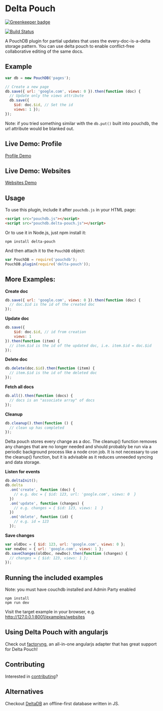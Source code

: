 Delta Pouch
=====

[![Greenkeeper badge](https://badges.greenkeeper.io/redgeoff/delta-pouch.svg)](https://greenkeeper.io/)

[![Build Status](https://travis-ci.org/redgeoff/delta-pouch.svg)](https://travis-ci.org/redgeoff/delta-pouch)

A PouchDB plugin for partial updates that uses the every-doc-is-a-delta storage pattern. You can use delta pouch to enable conflict-free collaborative editing of the same docs.

Example
----

```js
var db = new PouchDB('pages');

// Create a new page
db.save({ url: 'google.com', views: 0 }).then(function (doc) {
  // Update only the views attribute
  db.save({
    $id: doc.$id, // Set the id
    views: 1 });
});
```

Note: if you tried something similar with the `db.put()` built into pouchdb, the url attribute would be blanked out.

Live Demo: Profile
----
[Profile Demo](http://redgeoff.github.io/delta-pouch/examples/profile/?iris)

Live Demo: Websites
----
[Websites Demo](http://redgeoff.github.io/delta-pouch/examples/websites/?iris)

Usage
----

To use this plugin, include it after `pouchdb.js` in your HTML page:

```html
<script src="pouchdb.js"></script>
<script src="pouchdb.delta-pouch.js"></script>
```

Or to use it in Node.js, just npm install it:

```
npm install delta-pouch
```

And then attach it to the `PouchDB` object:

```js
var PouchDB = require('pouchdb');
PouchDB.plugin(require('delta-pouch'));
```

More Examples:
----

**Create doc**
```js
db.save({ url: 'google.com', views: 0 }).then(function (doc) {
  // doc.$id is the id of the created doc
});
```

**Update doc**
```js
db.save({
    $id: doc.$id, // id from creation
    views: 1
}).then(function (item) {
  // item.$id is the id of the updated doc, i.e. item.$id = doc.$id
});
```

**Delete doc**
```js
db.delete(doc.$id).then(function (item) {
  // item.$id is the id of the deleted doc
});
```

**Fetch all docs**
```js
db.all().then(function (docs) {
  // docs is an "associate array" of docs
});
```

**Cleanup**
```js
db.cleanup().then(function () {
  // clean up has completed
});
```
Delta pouch stores every change as a doc. The cleanup() function removes any changes that are no longer needed and should probably be run via a periodic background process like a node cron job. It is not necessary to use the cleanup() function, but it is advisable as it reduces unneeded syncing and data storage.

**Listen for events**
```js
db.deltaInit();
db.delta
  .on('create', function (doc) {
    // e.g. doc = { $id: 123, url: 'google.com', views: 0  }
  })
  .on('update', function (changes) {
    // e.g. changes = { $id: 123, views: 1  }
  })
  .on('delete', function (id) {
    // e.g. id = 123
  });
```

**Save changes**
```js
var oldDoc = { $id: 123, url: 'google.com', views: 0 };
var newDoc = { url: 'google.com', views: 1 };
db.saveChanges(oldDoc, newDoc).then(function (changes) {
  // changes = { $id: 123, views: 1 };
});
```

Running the included examples
----
Note: you must have couchdb installed and Admin Party enabled

    npm install
    npm run dev

Visit the target example in your browser, e.g. http://127.0.0.1:8001/examples/websites

Using Delta Pouch with angularjs
----
Check out [factoryng](https://github.com/redgeoff/factoryng), an all-in-one angularjs adapter that has great support for Delta Pouch!

Contributing
----
Interested in [contributing](CONTRIBUTING.md)?


Alternatives
---
Checkout [DeltaDB](https://github.com/delta-db/deltadb) an offline-first database written in JS.
